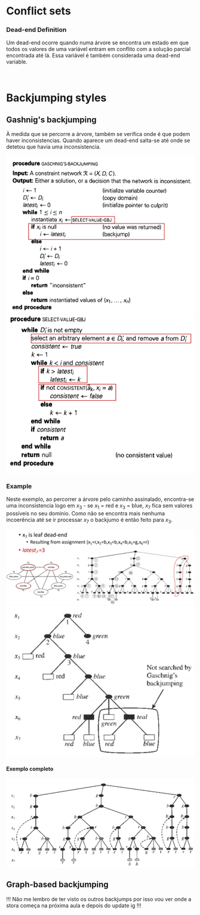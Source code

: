 # Conflict sets

### Dead-end Definition

Um dead-end ocorre quando numa árvore se encontra um estado em que todos os valores de uma variável entram em conflito com a solução parcial encontrada até lá. Essa variável é também considerada uma dead-end variable.

<br>

# Backjumping styles

## Gashnig's backjumping

À medida que se percorre a árvore, também se verifica onde é que podem haver inconsistencias. Quando aparece um dead-end salta-se até onde se detetou que havia uma inconsistencia.

<img src="Imagens/Aula6 Gashnig1.png">

<img src="Imagens/Aula6 Gashnig2.png">

### Example

Neste exemplo, ao percorrer a árvore pelo caminho assinalado, encontra-se uma inconsistencia logo em $x_3$ - se $x_1$ = red e $x_3$ = blue, $x_7$ fica sem valores possíveis no seu dominio. Como não se encontra mais nenhuma incoerência até se ir processar $x_7$ o backjumo é então feito para $x_3$.

<img src="Imagens/Aula6 Gashnig example1.png">

<img src="Imagens/Aula6 Gashnig example2.png">

#### Exemplo completo

<img src="Imagens/Aula6 gashnig full example.png">

<br>

## Graph-based backjumping

!!! Não me lembro de ter visto os outros backjumps por isso vou ver onde a stora começa na próxima aula e depois do update ig !!!